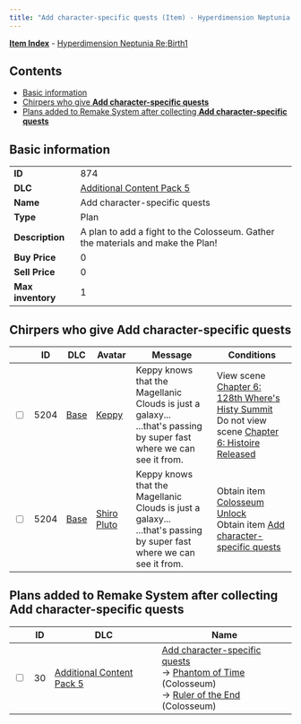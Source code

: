 ```yaml
---
title: "Add character-specific quests (Item) - Hyperdimension Neptunia Re;Birth1"
---
```


[**Item Index**](/neptunia/rb1/item/index.html) - [Hyperdimension Neptunia Re;Birth1](/neptunia/rb1)

## Contents

- [Basic information](#basic-information)
- [Chirpers who give **Add character-specific quests**](#chirpers-who-give-add-character-specific-quests)
- [Plans added to Remake System after collecting **Add character-specific quests**](#plans-added-to-remake-system-after-collecting-add-character-specific-quests)

## Basic information

|   |   |
| -- | -- |
| **ID** | 874 |
| **DLC** | [Additional Content Pack 5](/neptunia/rb1/dlc/14-pack5.html) |
| **Name** | Add character-specific quests |
| **Type** | Plan |
| **Description** | A plan to add a fight to the Colosseum. Gather the materials and make the Plan! |
| **Buy Price** | 0 |
| **Sell Price** | 0 |
| **Max inventory** | 1 |

## Chirpers who give **Add character-specific quests**

|    | ID | DLC | Avatar | Message | Conditions |
| -- | -- | --- | ------ | ------- | ---------- |
| <input type="checkbox" id="rb1-chirper-event-1-5204" class="trackbox" /> | 5204 | [Base](/neptunia/rb1/dlc/1-base.html) | [Keppy](/neptunia/rb1/avatar/1-258-keppy.html) | Keppy knows that the Magellanic Clouds is just a galaxy...<br />...that's passing by super fast where we can see it from. | View scene [Chapter 6: 128th Where's Histy Summit](/neptunia/rb1/scene/1-601-chapter-6-128th-wheres-histy-summit.html)<br />Do not view scene [Chapter 6: Histoire Released](/neptunia/rb1/scene/1-613-chapter-6-histoire-released.html) |
| <input type="checkbox" id="rb1-chirper-event-1-5204" class="trackbox" /> | 5204 | [Base](/neptunia/rb1/dlc/1-base.html) | [Shiro Pluto](/neptunia/rb1/avatar/1-254-shiro-pluto.html) | Keppy knows that the Magellanic Clouds is just a galaxy...<br />...that's passing by super fast where we can see it from. | Obtain item [Colosseum Unlock](/neptunia/rb1/item/1-683-colosseum-unlock.html)<br />Obtain item [Add character-specific quests](/neptunia/rb1/item/14-874-add-character-specific-quests.html) |

## Plans added to Remake System after collecting **Add character-specific quests**

|    | ID | DLC | Name |
| -- | -- | --- | ---- |
| <input type="checkbox" id="rb1-remake-14-30" class="trackbox" /> | 30 | [Additional Content Pack 5](/neptunia/rb1/dlc/14-pack5.html) | [Add character-specific quests](/neptunia/rb1/remake/14-30-add-character-specific-quests.html)<br />→ [Phantom of Time](/neptunia/rb1/colosseum/1-2031-phantom-of-time.html) (Colosseum)<br />→ [Ruler of the End](/neptunia/rb1/colosseum/1-2032-ruler-of-the-end.html) (Colosseum) |